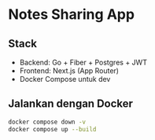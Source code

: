 # Notes Sharing App

## Stack
- Backend: Go + Fiber + Postgres + JWT
- Frontend: Next.js (App Router)
- Docker Compose untuk dev

## Jalankan dengan Docker
```bash
docker compose down -v
docker compose up --build
